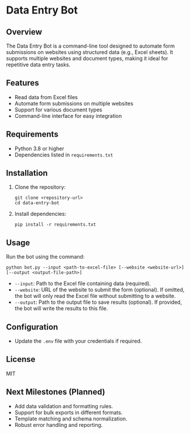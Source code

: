 # Data Entry Bot

## Overview
The Data Entry Bot is a command-line tool designed to automate form submissions on websites using structured data (e.g., Excel sheets). It supports multiple websites and document types, making it ideal for repetitive data entry tasks.

## Features
- Read data from Excel files
- Automate form submissions on multiple websites
- Support for various document types
- Command-line interface for easy integration

## Requirements
- Python 3.8 or higher
- Dependencies listed in `requirements.txt`

## Installation
1. Clone the repository:
   ```
   git clone <repository-url>
   cd data-entry-bot
   ```
2. Install dependencies:
   ```
   pip install -r requirements.txt
   ```

## Usage
Run the bot using the command:
```
python bot.py --input <path-to-excel-file> [--website <website-url>] [--output <output-file-path>]
```
- `--input`: Path to the Excel file containing data (required).
- `--website`: URL of the website to submit the form (optional). If omitted, the bot will only read the Excel file without submitting to a website.
- `--output`: Path to the output file to save results (optional). If provided, the bot will write the results to this file.

## Configuration
- Update the `.env` file with your credentials if required.

## License
MIT 

## Next Milestones (Planned)
- Add data validation and formatting rules.
- Support for bulk exports in different formats.
- Template matching and schema normalization.
- Robust error handling and reporting. 